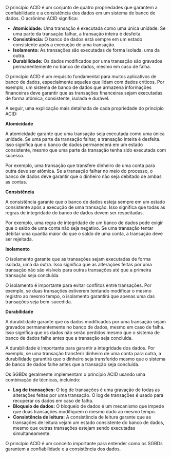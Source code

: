 O princípio ACID é um conjunto de quatro propriedades que garantem a confiabilidade e a consistência dos dados em um sistema de banco de dados. O acrônimo ACID significa:

* **Atomicidade:** Uma transação é executada como uma única unidade. Se uma parte da transação falhar, a transação inteira é desfeita.
* **Consistência:** O banco de dados está sempre em um estado consistente após a execução de uma transação.
* **Isolamento:** As transações são executadas de forma isolada, uma da outra.
* **Durabilidade:** Os dados modificados por uma transação são gravados permanentemente no banco de dados, mesmo em caso de falha.

O princípio ACID é um requisito fundamental para muitos aplicativos de banco de dados, especialmente aqueles que lidam com dados críticos. Por exemplo, um sistema de banco de dados que armazena informações financeiras deve garantir que as transações financeiras sejam executadas de forma atômica, consistente, isolada e durável.

A seguir, uma explicação mais detalhada de cada propriedade do princípio ACID:

**Atomicidade**

A atomicidade garante que uma transação seja executada como uma única unidade. Se uma parte da transação falhar, a transação inteira é desfeita. Isso significa que o banco de dados permanecerá em um estado consistente, mesmo que uma parte da transação tenha sido executada com sucesso.

Por exemplo, uma transação que transfere dinheiro de uma conta para outra deve ser atômica. Se a transação falhar no meio do processo, o banco de dados deve garantir que o dinheiro não seja debitado de ambas as contas.

**Consistência**

A consistência garante que o banco de dados esteja sempre em um estado consistente após a execução de uma transação. Isso significa que todas as regras de integridade do banco de dados devem ser respeitadas.

Por exemplo, uma regra de integridade de um banco de dados pode exigir que o saldo de uma conta não seja negativo. Se uma transação tentar debitar uma quantia maior do que o saldo de uma conta, a transação deve ser rejeitada.

**Isolamento**

O isolamento garante que as transações sejam executadas de forma isolada, uma da outra. Isso significa que as alterações feitas por uma transação não são visíveis para outras transações até que a primeira transação seja concluída.

O isolamento é importante para evitar conflitos entre transações. Por exemplo, se duas transações estiverem tentando modificar o mesmo registro ao mesmo tempo, o isolamento garantirá que apenas uma das transações seja bem-sucedida.

**Durabilidade**

A durabilidade garante que os dados modificados por uma transação sejam gravados permanentemente no banco de dados, mesmo em caso de falha. Isso significa que os dados não serão perdidos mesmo que o sistema de banco de dados falhe antes que a transação seja concluída.

A durabilidade é importante para garantir a integridade dos dados. Por exemplo, se uma transação transferir dinheiro de uma conta para outra, a durabilidade garantirá que o dinheiro seja transferido mesmo que o sistema de banco de dados falhe antes que a transação seja concluída.

Os SGBDs geralmente implementam o princípio ACID usando uma combinação de técnicas, incluindo:

* **Log de transações:** O log de transações é uma gravação de todas as alterações feitas por uma transação. O log de transações é usado para recuperar os dados em caso de falha.
* **Bloqueio de dados:** O bloqueio de dados é um mecanismo que impede que duas transações modifiquem o mesmo dado ao mesmo tempo.
* **Consistência de leitura:** A consistência de leitura garante que as transações de leitura vejam um estado consistente do banco de dados, mesmo que outras transações estejam sendo executadas simultaneamente.

O princípio ACID é um conceito importante para entender como os SGBDs garantem a confiabilidade e a consistência dos dados.